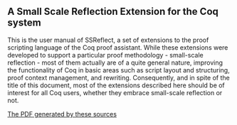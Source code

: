 ## A Small Scale Reflection Extension for the Coq system

This is the user manual of SSReflect, a set of extensions to the proof
scripting language of the Coq proof assistant. While these extensions were
developed to support a particular proof methodology - small-scale reflection -
most of them actually are of a quite general nature, improving the
functionality of Coq in basic areas such as script layout and structuring,
proof context management, and rewriting. Consequently, and in spite of the
title of this document, most of the extensions described here should be of
interest for all Coq users, whether they embrace small-scale reflection or
not.

[The PDF generated by these sources](https://hal.inria.fr/inria-00258384)
